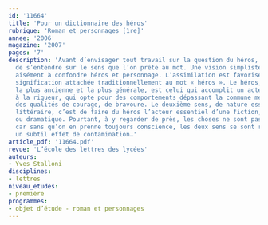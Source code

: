 ```yaml
---
id: '11664'
title: 'Pour un dictionnaire des héros'
rubrique: 'Roman et personnages [1re]'
annee: '2006'
magazine: '2007'
pages: '7'
description: 'Avant d’envisager tout travail sur la question du héros, il importe
  de s’entendre sur le sens que l’on prête au mot. Une vision simpliste nous entraînerait
  aisément à confondre héros et personnage. L’assimilation est favorisée par la double
  signification attachée traditionnellement au mot « héros ». Le héros, dans son acception
  la plus ancienne et la plus générale, est celui qui accomplit un acte héroïque ou,
  à la rigueur, qui opte pour des comportements dépassant la commune mesure, affichant
  des qualités de courage, de bravoure. Le deuxième sens, de nature essentiellement
  littéraire, c’est de faire du héros l’acteur essentiel d’une fiction, narrative
  ou dramatique. Pourtant, à y regarder de près, les choses ne sont pas aussi simples,
  car sans qu’on en prenne toujours conscience, les deux sens se sont rapprochés par
  un subtil effet de contamination…'
article_pdf: '11664.pdf'
revue: 'L’école des lettres des lycées'
auteurs:
- Yves Stalloni
disciplines:
- lettres
niveau_etudes:
- première
programmes:
- objet d’étude - roman et personnages
---
```

